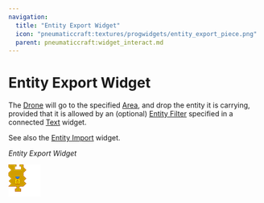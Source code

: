 ```yaml
---
navigation:
  title: "Entity Export Widget"
  icon: "pneumaticcraft:textures/progwidgets/entity_export_piece.png"
  parent: pneumaticcraft:widget_interact.md
---
```


# Entity Export Widget

The [Drone](../drone.md) will go to the specified [Area](./area.md), and drop the entity it is carrying, provided that it is allowed by an (optional) [Entity Filter](../entity_filter.md) specified in a connected [Text](./text.md) widget.

See also the [Entity Import](./entity_import.md) widget.

*Entity Export Widget*

![](entity_export_piece.png)


